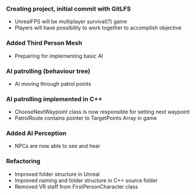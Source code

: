 ### Creating project, initial commit with GitLFS ###

+ UnrealFPS will be multiplayer survival(?) game
+ Players will have possibility to work together to accomplish objective


### Added Third Person Mesh ###

+ Prepairing for implementing basic AI

### AI patrolling (behaviour tree) ###

+ AI moving through patrol points

### AI patrolling implemented in C++ ###

+ ChooseNextWaypoint class is now responsible for setting next waypoint
+ PatrolRoute contains pointer to TargetPoints Array in game

### Added AI Perception ###

+ NPCs are now able to see and hear 

### Refactoring ###

+ Improved folder structure in Unreal
+ Improved naming and folder structure in C++ source folder
+ Removed VR staff from FirstPersonCharacter class